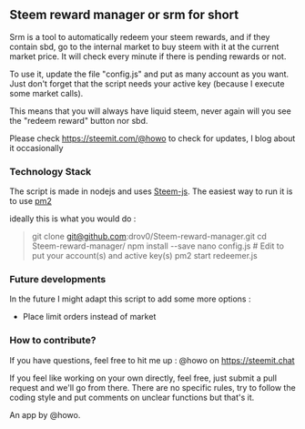 ##  Steem reward manager or srm for short

Srm is a tool to automatically redeem your steem rewards, and if they contain sbd, go to the internal market to buy steem with it at the current market price. It will check every minute if there is pending rewards or not.

To use it, update the file "config.js" and put as many account as you want. Just don't forget that the script needs your active key (because I execute some market calls).

This means that you will always have liquid steem, never again will you see the "redeem reward" button nor sbd.  

Please check https://steemit.com/@howo to check for updates, I blog about it occasionally 

### Technology Stack

The script is made in nodejs and uses [Steem-js](https://github.com/steemit/steem-js). The easiest way to run it is to use [pm2](http://pm2.keymetrics.io/) 

ideally this is what you would do :

> git clone git@github.com:drov0/Steem-reward-manager.git
> cd Steem-reward-manager/
> npm install --save 
> nano config.js # Edit to put your account(s) and active key(s)
> pm2 start redeemer.js

### Future developments 

In the future I might adapt this script to add some more options :

- Place limit orders instead of market

### How to contribute?

If you have questions, feel free to hit me up : @howo on https://steemit.chat 

If you feel like working on your own directly, feel free, just submit a pull request and we'll go from there. There are no specific rules, try to follow the coding style and put comments on unclear functions but that's it. 


An app by @howo.
